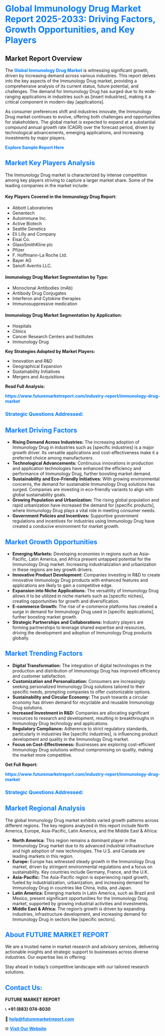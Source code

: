 <h1 style="color: #007BFF;">Global Immunology Drug Market Report 2025-2033: Driving Factors, Growth Opportunities, and Key Players</h1>

<section id="overview">
<h2>Market Report Overview</h2>
<p>The <a href="https://www.futuremarketreport.com/industry-report/immunology-drug-market" style="color: #007BFF; text-decoration: none;"><strong>Global Immunology Drug Market</strong></a> is witnessing significant growth, driven by increasing demand across various industries. This report delves into the key aspects of the Immunology Drug market, providing a comprehensive analysis of its current status, future potential, and challenges. The demand for Immunology Drug has surged due to its wide-ranging applications in industries such as [insert industries], making it a critical component in modern-day [applications].</p>
<p>As consumer preferences shift and industries innovate, the Immunology Drug market continues to evolve, offering both challenges and opportunities for stakeholders. The global market is expected to expand at a substantial compound annual growth rate (CAGR) over the forecast period, driven by technological advancements, emerging applications, and increasing investments by major players.</p>
</section>

<section id="overview">
<p><a href="https://www.futuremarketreport.com/request-sample/reportId=125524" style="color: #007BFF; text-decoration: none;"><strong>Explore Sample Report Here</strong></a></p>
</section>

<section id="key-players">
<h2 style="color: #007BFF;">Market Key Players Analysis</h2>
<p>The Immunology Drug market is characterized by intense competition among key players striving to capture a larger market share. Some of the leading companies in the market include:</p>
<h4>Key Players Covered in the Immunology Drug Report:</h4>
<ul><li>Abbott Laboratories</li><li>Genentech</li><li>Autoimmune Inc.</li><li>Active Biotech</li><li>Seattle Genetics</li><li>Eli Lilly and Company</li><li>Eisai Co.</li><li>GlaxoSmithKline plc</li><li>Pfizer</li><li>F. Hoffmann-La Roche Ltd.</li><li>Bayer AG</li><li>Sanofi Aventis LLC.</li></ul>
<h4>Immunology Drug Market Segmentation by Type:</h4>
<ul><li>Monoclonal Antibodies (mAb)</li><li>Antibody Drug Conjugates</li><li>Interferon and Cytokine therapies</li><li>Immunosuppressive medication</li></ul>

<h4>Immunology Drug Market Segmentation by Application:</h4>
<ul><li>Hospitals</li><li>Clinics</li><li>Cancer Research Centers and Institutes</li><li>Immunology Drug</li></ul>
<p><strong>Key Strategies Adopted by Market Players:</strong></p>
<ul>
<li>Innovation and R&D</li>
<li>Geographical Expansion</li>
<li>Sustainability Initiatives</li>
<li>Mergers and Acquisitions</li>
</ul>
</section>

<section>
<p><strong>Read Full Analysis: </strong></p><a href="https://www.futuremarketreport.com/industry-report/immunology-drug-market" style="color: #007BFF; text-decoration: none;"><strong>https://www.futuremarketreport.com/industry-report/immunology-drug-market</strong></a>
<h3 style="color: #007BFF;">Strategic Questions Addressed:</h3>
</section>

<section id="driving-factors">
<h2 style="color: #007BFF;">Market Driving Factors</h2>
<ul>
<li><strong>Rising Demand Across Industries:</strong> The increasing adoption of Immunology Drug in industries such as [specific industries] is a major growth driver. Its versatile applications and cost-effectiveness make it a preferred choice among manufacturers.</li>
<li><strong>Technological Advancements:</strong> Continuous innovations in production and application technologies have enhanced the efficiency and performance of Immunology Drug, further boosting market demand.</li>
<li><strong>Sustainability and Eco-Friendly Initiatives:</strong> With growing environmental concerns, the demand for sustainable Immunology Drug solutions has surged. Companies are investing in eco-friendly variants to align with global sustainability goals.</li>
<li><strong>Growing Population and Urbanization:</strong> The rising global population and rapid urbanization have increased the demand for [specific products], where Immunology Drug plays a vital role in meeting consumer needs.</li>
<li><strong>Government Policies and Incentives:</strong> Supportive government regulations and incentives for industries using Immunology Drug have created a conducive environment for market growth.</li>
</ul>
</section>

<section id="growth-opportunities">
<h2 style="color: #007BFF;">Market Growth Opportunities</h2>
<ul>
<li><strong>Emerging Markets:</strong> Developing economies in regions such as Asia-Pacific, Latin America, and Africa present untapped potential for the Immunology Drug market. Increasing industrialization and urbanization in these regions are key growth drivers.</li>
<li><strong>Innovative Product Development:</strong> Companies investing in R&D to create innovative Immunology Drug products with enhanced features and applications are likely to gain a competitive edge.</li>
<li><strong>Expansion into Niche Applications:</strong> The versatility of Immunology Drug allows it to be utilized in niche markets such as [specific niches], creating opportunities for growth and diversification.</li>
<li><strong>E-commerce Growth:</strong> The rise of e-commerce platforms has created a surge in demand for Immunology Drug used in [specific applications], further boosting market growth.</li>
<li><strong>Strategic Partnerships and Collaborations:</strong> Industry players are forming partnerships to leverage shared expertise and resources, driving the development and adoption of Immunology Drug products globally.</li>
</ul>
</section>

<section id="trending-factors">
<h2 style="color: #007BFF;">Market Trending Factors</h2>
<ul>
<li><strong>Digital Transformation:</strong> The integration of digital technologies in the production and distribution of Immunology Drug has improved efficiency and customer satisfaction.</li>
<li><strong>Customization and Personalization:</strong> Consumers are increasingly seeking personalized Immunology Drug solutions tailored to their specific needs, prompting companies to offer customizable options.</li>
<li><strong>Sustainability and Circular Economy:</strong> The push towards a circular economy has driven demand for recyclable and reusable Immunology Drug solutions.</li>
<li><strong>Increased Investment in R&D:</strong> Companies are allocating significant resources to research and development, resulting in breakthroughs in Immunology Drug technology and applications.</li>
<li><strong>Regulatory Compliance:</strong> Adherence to strict regulatory standards, particularly in industries like [specific industries], is influencing product development and quality in the Immunology Drug market.</li>
<li><strong>Focus on Cost-Effectiveness:</strong> Businesses are exploring cost-efficient Immunology Drug solutions without compromising on quality, making the market more competitive.</li>
</ul>
</section>

<section>
<p><strong>Get Full Report: </strong></p><a href="https://www.futuremarketreport.com/industry-report/immunology-drug-market" style="color: #007BFF; text-decoration: none;"><strong>https://www.futuremarketreport.com/industry-report/immunology-drug-market</strong></a>
<h3 style="color: #007BFF;">Strategic Questions Addressed:</h3>
</section>


<section id="regional-analysis">
<h2 style="color: #007BFF;">Market Regional Analysis</h2>
<p>The global Immunology Drug market exhibits varied growth patterns across different regions. The key regions analyzed in this report include North America, Europe, Asia-Pacific, Latin America, and the Middle East & Africa:</p>
<ul>
<li><strong>North America:</strong> This region remains a dominant player in the Immunology Drug market due to its advanced industrial infrastructure and high adoption of new technologies. The U.S. and Canada are leading markets in this region.</li>
<li><strong>Europe:</strong> Europe has witnessed steady growth in the Immunology Drug market, driven by stringent environmental regulations and a focus on sustainability. Key countries include Germany, France, and the U.K.</li>
<li><strong>Asia-Pacific:</strong> The Asia-Pacific region is experiencing rapid growth, fueled by industrialization, urbanization, and increasing demand for Immunology Drug in countries like China, India, and Japan.</li>
<li><strong>Latin America:</strong> Emerging markets in Latin America, such as Brazil and Mexico, present significant opportunities for the Immunology Drug market, supported by growing industrial activities and investments.</li>
<li><strong>Middle East & Africa:</strong> The region’s growth is driven by expanding industries, infrastructure development, and increasing demand for Immunology Drug in sectors like [specific sectors].</li>
</ul>
</section>

<footer>
<h2 style="color: #007BFF;">About FUTURE MARKET REPORT</h2>
<p>We are a trusted name in market research and advisory services, delivering actionable insights and strategic support to businesses across diverse industries. Our expertise lies in offering:</p>

<p>Stay ahead in today’s competitive landscape with our tailored research solutions.</p>

<h2 style="color: #007BFF;">Contact Us:</h2>
<p><strong>FUTURE MARKET REPORT</strong></p>
<p>📞 <strong>+91 (883) 074-8030</strong></p>
<p>📧 <strong><a href="mailto:help@futuremarketreport.com" style="color: #007BFF;">help@futuremarketreport.com</a></strong></p>
<p>🌐 <strong><a href="https://www.futuremarketreport.com/" style="color: #007BFF;">Visit Our Website</a></strong></p>
</footer>